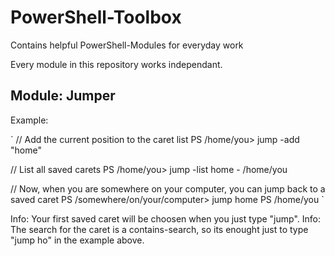 # PowerShell-Toolbox

Contains helpful PowerShell-Modules for everyday work

Every module in this repository works independant.

## Module: Jumper

Example:

`
// Add the current position to the caret list
PS /home/you> jump -add "home"

// List all saved carets
PS /home/you> jump -list
  home              - /home/you

// Now, when you are somewhere on your computer, you can jump back to a saved caret
PS /somewhere/on/your/computer> jump home
PS /home/you
`

Info: Your first saved caret will be choosen when you just type "jump".
Info: The search for the caret is a contains-search, so its enought just to type "jump ho" in the example above.
